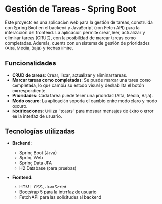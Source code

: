 # Gestión de Tareas - Spring Boot

Este proyecto es una aplicación web para la gestión de tareas, construida con Spring Boot en el backend y JavaScript (con Fetch API) para la interacción del frontend. La aplicación permite crear, leer, actualizar y eliminar tareas (CRUD), con la posibilidad de marcar tareas como completadas. Además, cuenta con un sistema de gestión de prioridades (Alta, Media, Baja) y fechas límite.

## Funcionalidades

- **CRUD de tareas**: Crear, listar, actualizar y eliminar tareas.
- **Marcar tareas como completadas**: Se puede marcar una tarea como completada, lo que cambia su estado visual y deshabilita el botón correspondiente.
- **Prioridades**: Cada tarea puede tener una prioridad (Alta, Media, Baja).
- **Modo oscuro**: La aplicación soporta el cambio entre modo claro y modo oscuro.
- **Notificaciones**: Utiliza "toasts" para mostrar mensajes de éxito o error en la interfaz de usuario.

## Tecnologías utilizadas

- **Backend**:
  - Spring Boot (Java)
  - Spring Web
  - Spring Data JPA
  - H2 Database (para pruebas)

- **Frontend**:
  - HTML, CSS, JavaScript
  - Bootstrap 5 para la interfaz de usuario
  - Fetch API para las solicitudes al backend


